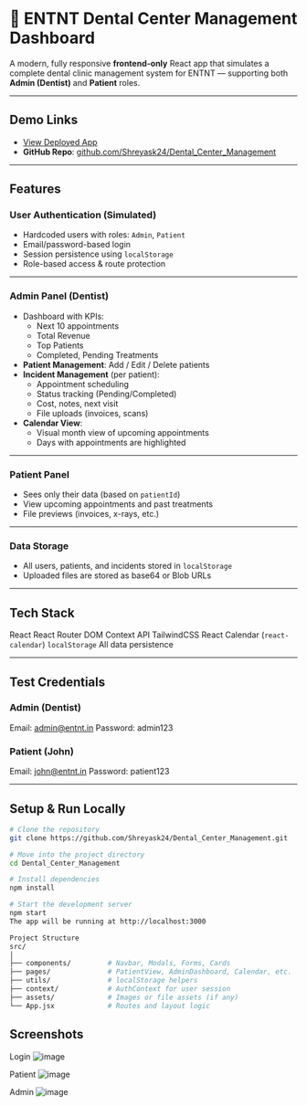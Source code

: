 # 🦷 ENTNT Dental Center Management Dashboard

A modern, fully responsive **frontend-only** React app that simulates a complete dental clinic management system for ENTNT — supporting both **Admin (Dentist)** and **Patient** roles.

---

## Demo Links

- [View Deployed App](https://shreyas-dental-app.netlify.app/)
- **GitHub Repo**: [github.com/Shreyask24/Dental_Center_Management](https://github.com/Shreyask24/Dental_Center_Management)

---

## Features

### User Authentication (Simulated)
- Hardcoded users with roles: `Admin`, `Patient`
- Email/password-based login
- Session persistence using `localStorage`
- Role-based access & route protection

---

### Admin Panel (Dentist)
- Dashboard with KPIs:
  - Next 10 appointments
  - Total Revenue
  - Top Patients
  - Completed, Pending Treatments
- **Patient Management**: Add / Edit / Delete patients
- **Incident Management** (per patient):
  - Appointment scheduling
  - Status tracking (Pending/Completed)
  - Cost, notes, next visit
  - File uploads (invoices, scans)
- **Calendar View**:
  - Visual month view of upcoming appointments
  - Days with appointments are highlighted

---

### Patient Panel
- Sees only their data (based on `patientId`)
- View upcoming appointments and past treatments
- File previews (invoices, x-rays, etc.)

---

### Data Storage
- All users, patients, and incidents stored in `localStorage`
- Uploaded files are stored as base64 or Blob URLs

---

## Tech Stack

React 
React Router DOM 
Context API 
TailwindCSS 
React Calendar (`react-calendar`) 
`localStorage` All data persistence 

---

## Test Credentials

### Admin (Dentist)
Email: admin@entnt.in
Password: admin123

### Patient (John)
Email: john@entnt.in
Password: patient123

---

## Setup & Run Locally

```bash
# Clone the repository
git clone https://github.com/Shreyask24/Dental_Center_Management.git

# Move into the project directory
cd Dental_Center_Management

# Install dependencies
npm install

# Start the development server
npm start
The app will be running at http://localhost:3000

Project Structure
src/
│
├── components/         # Navbar, Modals, Forms, Cards
├── pages/              # PatientView, AdminDashboard, Calendar, etc.
├── utils/              # localStorage helpers
├── context/            # AuthContext for user session
├── assets/             # Images or file assets (if any)
└── App.jsx             # Routes and layout logic
```

## Screenshots
Login
![image](https://github.com/user-attachments/assets/06f74993-9baa-4dc9-bd00-36a0e60327c6)

Patient
![image](https://github.com/user-attachments/assets/361b6ea0-5e80-4d2e-9dc5-30194dd010f8)

Admin
![image](https://github.com/user-attachments/assets/865f9cf9-5994-4807-9a89-74fff985853b)


